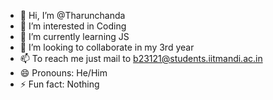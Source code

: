 - 👋 Hi, I’m @Tharunchanda
- 👀 I’m interested in Coding
- 🌱 I’m currently learning JS
- 💞️ I’m looking to collaborate in my 3rd year
- 📫 To reach me just mail to b23121@students.iitmandi.ac.in
- 😄 Pronouns: He/Him
- ⚡ Fun fact: Nothing

<!---
Tharunchanda/Tharunchanda is a ✨ special ✨ repository because its `README.md` (this file) appears on your GitHub profile.
You can click the Preview link to take a look at your changes.
--->
